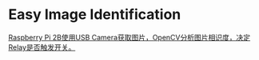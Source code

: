 # Easy Image Identification

[Raspberry Pi 2B使用USB Camera获取图片，OpenCV分析图片相识度，决定Relay是否触发开关。](https://github.com/ZengjfOS/CameraRelay)